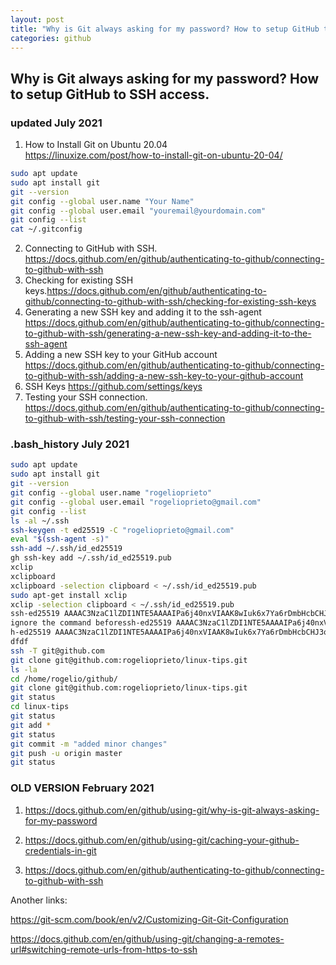 ```yaml
---
layout: post
title: "Why is Git always asking for my password? How to setup GitHub to SSH access."
categories: github
---
```



## Why is Git always asking for my password? How to setup GitHub to SSH access.


### updated July 2021

1. How to Install Git on Ubuntu 20.04  
<https://linuxize.com/post/how-to-install-git-on-ubuntu-20-04/>
```bash
sudo apt update
sudo apt install git
git --version
git config --global user.name "Your Name"
git config --global user.email "youremail@yourdomain.com"
git config --list
cat ~/.gitconfig
```
2. Connecting to GitHub with SSH. <https://docs.github.com/en/github/authenticating-to-github/connecting-to-github-with-ssh>
3. Checking for existing SSH keys.<https://docs.github.com/en/github/authenticating-to-github/connecting-to-github-with-ssh/checking-for-existing-ssh-keys>
4. Generating a new SSH key and adding it to the ssh-agent <https://docs.github.com/en/github/authenticating-to-github/connecting-to-github-with-ssh/generating-a-new-ssh-key-and-adding-it-to-the-ssh-agent>
5. Adding a new SSH key to your GitHub account <https://docs.github.com/en/github/authenticating-to-github/connecting-to-github-with-ssh/adding-a-new-ssh-key-to-your-github-account>
6. SSH Keys <https://github.com/settings/keys>
7. Testing your SSH connection. <https://docs.github.com/en/github/authenticating-to-github/connecting-to-github-with-ssh/testing-your-ssh-connection>

### .bash_history July 2021

```bash
sudo apt update
sudo apt install git
git --version
git config --global user.name "rogelioprieto"
git config --global user.email "rogelioprieto@gmail.com"
git config --list
ls -al ~/.ssh
ssh-keygen -t ed25519 -C "rogelioprieto@gmail.com"
eval "$(ssh-agent -s)"
ssh-add ~/.ssh/id_ed25519
gh ssh-key add ~/.ssh/id_ed25519.pub
xclip 
xclipboard 
xclipboard -selection clipboard < ~/.ssh/id_ed25519.pub
sudo apt-get install xclip
xclip -selection clipboard < ~/.ssh/id_ed25519.pub
ssh-ed25519 AAAAC3NzaC1lZDI1NTE5AAAAIPa6j40nxVIAAK8wIuk6x7Ya6rDmbHcbCHJ3oFAnA6Ss rogelioprieto@gmail.com
ignore the command beforessh-ed25519 AAAAC3NzaC1lZDI1NTE5AAAAIPa6j40nxVIAAK8wIuk6x7Ya6rDmbHcbCHJ3oFAnA6Ss rogelioprieto@gmail.comss
h-ed25519 AAAAC3NzaC1lZDI1NTE5AAAAIPa6j40nxVIAAK8wIuk6x7Ya6rDmbHcbCHJ3oFAnA6Ss rogelioprieto@gmail.com!
dfdf
ssh -T git@github.com
git clone git@github.com:rogelioprieto/linux-tips.git
ls -la
cd /home/rogelio/github/
git clone git@github.com:rogelioprieto/linux-tips.git
git status
cd linux-tips
git status
git add *
git status
git commit -m "added minor changes"
git push -u origin master
git status
```


### OLD VERSION February 2021


1. <https://docs.github.com/en/github/using-git/why-is-git-always-asking-for-my-password>

2. <https://docs.github.com/en/github/using-git/caching-your-github-credentials-in-git>

3. <https://docs.github.com/en/github/authenticating-to-github/connecting-to-github-with-ssh>

Another links:

<https://git-scm.com/book/en/v2/Customizing-Git-Git-Configuration>

<https://docs.github.com/en/github/using-git/changing-a-remotes-url#switching-remote-urls-from-https-to-ssh>


